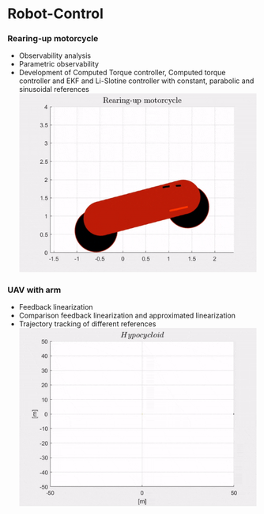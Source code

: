 # Robot-Control

### Rearing-up motorcycle
- Observability analysis
- Parametric observability
- Development of Computed Torque controller, Computed torque controller and EKF and Li-Slotine controller with constant, parabolic and sinusoidal references
![](CT.gif)

### UAV with arm
- Feedback linearization
- Comparison feedback linearization and approximated linearization
- Trajectory tracking of different references 
![](Hypo.gif)
